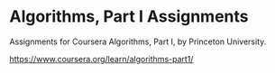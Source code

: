 # Algorithms, Part I Assignments

Assignments for Coursera Algorithms, Part I, by Princeton University. 

https://www.coursera.org/learn/algorithms-part1/
